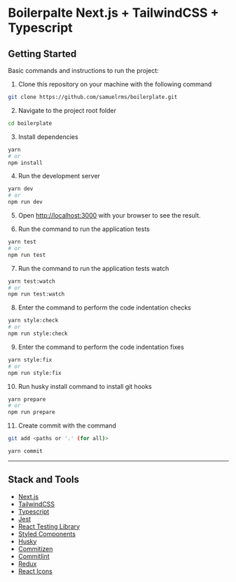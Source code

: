 # Boilerpalte Next.js + TailwindCSS + Typescript

## Getting Started

Basic commands and instructions to run the project:

1. Clone this repository on your machine with the following command

```bash
git clone https://github.com/samuelrms/boilerplate.git
```

2. Navigate to the project root folder

```bash
cd boilerplate
```

3. Install dependencies

```bash
yarn
# or
npm install
```

4. Run the development server

```bash
yarn dev
# or
npm run dev
```

5. Open [http://localhost:3000](http://localhost:3000) with your browser to see the result.

6. Run the command to run the application tests

```bash
yarn test
# or
npm run test
```

7. Run the command to run the application tests watch

```bash
yarn test:watch
# or
npm run test:watch
```

8. Enter the command to perform the code indentation checks

```bash
yarn style:check
# or
npm run style:check
```

9. Enter the command to perform the code indentation fixes

```bash
yarn style:fix
# or
npm run style:fix
```

10. Run husky install command to install git hooks

```bash
yarn prepare
# or
npm run prepare
```

11. Create commit with the command

```bash
git add <paths or '.' (for all)>

yarn commit
```

---

## Stack and Tools

- [Next.js](https://nextjs.org/)
- [TailwindCSS](https://tailwindcss.com/)
- [Typescript](https://www.typescriptlang.org/)
- [Jest](https://jestjs.io/)
- [React Testing Library](https://testing-library.com/docs/react-testing-library/intro/)
- [Styled Components](https://styled-components.com/)
- [Husky](https://typicode.github.io/husky/)
- [Commitizen](https://commitizen-tools.github.io/commitizen/)
- [Commitlint](https://commitlint.js.org/#/)
- [Redux](https://redux.js.org/introduction/getting-started)
- [React Icons](https://react-icons.github.io/react-icons/)

<!-- ## Project Structure

```bash
├── .husky
│   ├── pre-commit
│   └── pre-push
├── .vscode
│   └── settings.json
├── coverage
├── cypress
│   ├── fixtures -->
